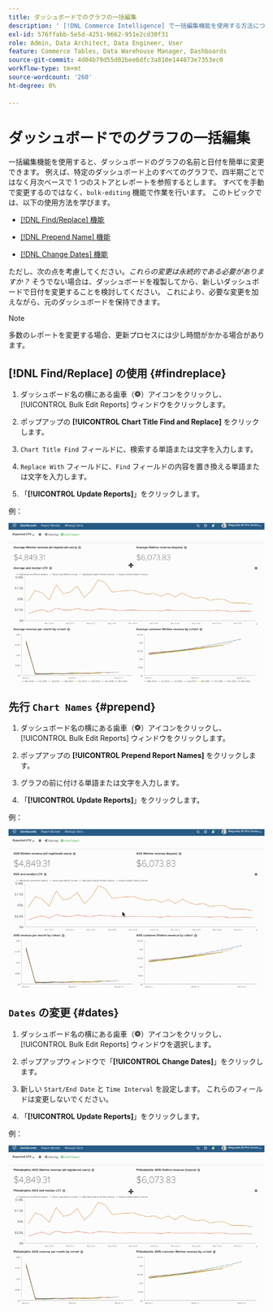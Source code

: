 ```yaml
---
title: ダッシュボードでのグラフの一括編集
description: ' [!DNL Commerce Intelligence] で一括編集機能を使用する方法について説明します。'
exl-id: 576ffabb-5e5d-4251-9662-951e2cd30f31
role: Admin, Data Architect, Data Engineer, User
feature: Commerce Tables, Data Warehouse Manager, Dashboards
source-git-commit: 4d04b79d55d02bee6dfc3a810e144073e7353ec0
workflow-type: tm+mt
source-wordcount: '260'
ht-degree: 0%

---
```


# ダッシュボードでのグラフの一括編集

一括編集機能を使用すると、ダッシュボードのグラフの名前と日付を簡単に変更できます。 例えば、特定のダッシュボード上のすべてのグラフで、四半期ごとではなく月次ベースで 1 つのストアとレポートを参照するとします。 すべてを手動で変更するのではなく、`bulk-editing` 機能で作業を行います。 このトピックでは、以下の使用方法を学びます。

* [ [!DNL Find/Replace]  機能](#findreplace)

* [ [!DNL Prepend Name]  機能](#prepend)

* [ [!DNL Change Dates]  機能](#dates)

ただし、次の点を考慮してください。*これらの変更は永続的である必要がありますか？* そうでない場合は、ダッシュボードを複製してから、新しいダッシュボードで日付を変更することを検討してください。 これにより、必要な変更を加えながら、元のダッシュボードを保持できます。

>[!NOTE]
>
>多数のレポートを変更する場合、更新プロセスには少し時間がかかる場合があります。

## [!DNL Find/Replace] の使用 {#findreplace}

1. ダッシュボード名の横にある歯車（![ 歯車アイコン ](../../assets/gear-icon.png)）アイコンをクリックし、[!UICONTROL Bulk Edit Reports] ウィンドウをクリックします。

1. ポップアップの **[!UICONTROL Chart Title Find and Replace]** をクリックします。

1. `Chart Title Find` フィールドに、検索する単語または文字を入力します。

1. `Replace With` フィールドに、`Find` フィールドの内容を置き換える単語または文字を入力します。

1. 「**[!UICONTROL Update Reports]**」をクリックします。

例：

![ 一括編集 ](../../assets/bulk_edit.gif)

## 先行 `Chart Names` {#prepend}

1. ダッシュボード名の横にある歯車（![ 歯車アイコン ](../../assets/gear-icon.png)）アイコンをクリックし、[!UICONTROL Bulk Edit Reports] ウィンドウをクリックします。

1. ポップアップの **[!UICONTROL Prepend Report Names]** をクリックします。

1. グラフの前に付ける単語または文字を入力します。

1. 「**[!UICONTROL Update Reports]**」をクリックします。

例：

![ 先頭に付加 ](../../assets/prepend.gif)

## `Dates` の変更 {#dates}

1. ダッシュボード名の横にある歯車（![ 歯車アイコン ](../../assets/gear-icon.png)）アイコンをクリックし、[!UICONTROL Bulk Edit Reports] ウィンドウを選択します。

1. ポップアップウィンドウで「**[!UICONTROL Change Dates]**」をクリックします。

1. 新しい `Start/End Date` と `Time Interval` を設定します。 これらのフィールドは変更しないでください。

1. 「**[!UICONTROL Update Reports]**」をクリックします。

例：

![ 日付変更 ](../../assets/dates.gif)
